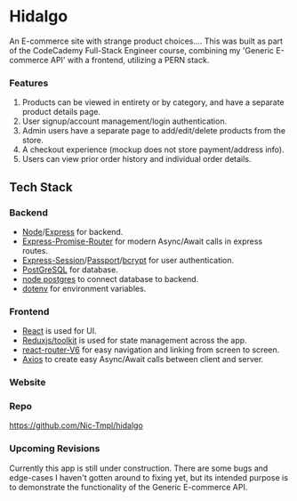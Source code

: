 # Hidalgo

An E-commerce site with strange product choices....
This was built as part of the CodeCademy Full-Stack Engineer course, combining my 'Generic E-commerce API' with a frontend, utilizing a PERN stack.

 ### Features
1. Products can be viewed in entirety or by category, and have a separate product details page. 
2. User signup/account management/login authentication.
3. Admin users have a separate page to add/edit/delete products from the store.
4. A checkout experience (mockup does not store payment/address info).
5. Users can view prior order history and individual order details.

## Tech Stack
### Backend
+ [Node](https://nodejs.org/en/)/[Express](https://expressjs.com/) for backend.
+ [Express-Promise-Router](https://www.npmjs.com/package/express-promise-router) for modern Async/Await calls in express routes.
+ [Express-Session](https://www.npmjs.com/package/express-session)/[Passport](https://www.passportjs.org/)/[bcrypt](https://www.npmjs.com/package/bcrypt) for user authentication.
+ [PostGreSQL](https://www.postgresql.org/) for database.
+ [node postgres](https://node-postgres.com/) to connect database to backend.
+ [dotenv](https://www.npmjs.com/package/dotenv) for environment variables.

### Frontend
+ [React](https://reactjs.org) is used for UI.
+ [Reduxjs/toolkit](https://redux-toolkit.js.org/) is used for state management across the app.
+ [react-router-V6](https://reactrouter.com/en/main) for easy navigation and linking from screen to screen.
+ [Axios](https://axios-http.com/docs/intro) to create easy Async/Await calls between client and server.

### Website

### Repo
https://github.com/Nic-Tmpl/hidalgo


### Upcoming Revisions
Currently this app is still under construction. There are some bugs and edge-cases I haven't gotten around to fixing yet, but its intended purpose is to demonstrate the functionality of the Generic E-commerce API.
